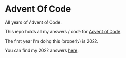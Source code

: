 # Advent Of Code
All years of Advent of Code.

This repo holds all my answers / code for [Advent of Code](https://adventofcode.com/).

The first year I'm doing this (properly) is [2022](https://adventofcode.com/2022).

You can find my 2022 answers [here](./2022/).